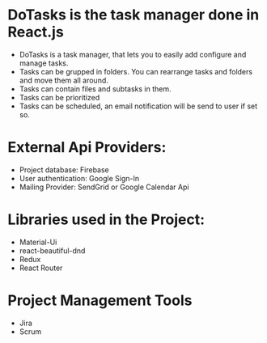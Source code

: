 # DoTasks is the task manager done in React.js

- DoTasks is a task manager, that lets you to easily add configure and manage tasks. 
- Tasks can be grupped in folders. You can rearrange tasks and folders and move them all around.
- Tasks can contain files and subtasks in them.
- Tasks can be prioritized
- Tasks can be scheduled, an email notification will be send to user if set so. 

# External Api Providers:
- Project database: Firebase
- User authentication: Google Sign-In
- Mailing Provider: SendGrid or Google Calendar Api


# Libraries used in the Project:
- Material-Ui
- react-beautiful-dnd
- Redux
- React Router

# Project Management Tools
- Jira
- Scrum
